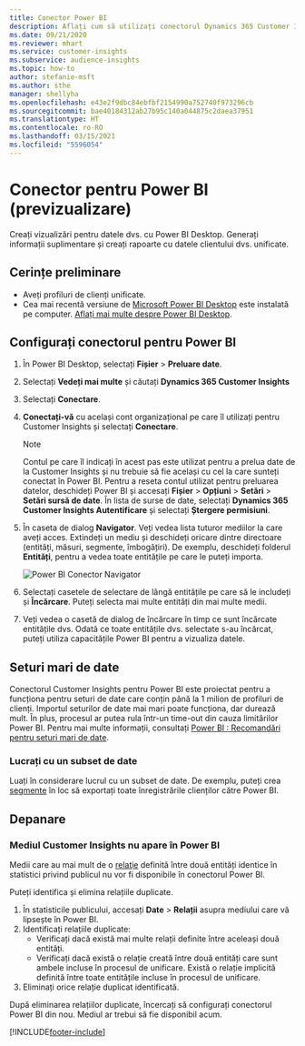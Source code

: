```yaml
---
title: Conector Power BI
description: Aflați cum să utilizați conectorul Dynamics 365 Customer Insights în Power BI.
ms.date: 09/21/2020
ms.reviewer: mhart
ms.service: customer-insights
ms.subservice: audience-insights
ms.topic: how-to
author: stefanie-msft
ms.author: sthe
manager: shellyha
ms.openlocfilehash: e43e2f9dbc84ebfbf2154990a752740f973296cb
ms.sourcegitcommit: bae40184312ab27b95c140a044875c2daea37951
ms.translationtype: HT
ms.contentlocale: ro-RO
ms.lasthandoff: 03/15/2021
ms.locfileid: "5596054"
---
```

# <a name="connector-for-power-bi-preview"></a>Conector pentru Power BI (previzualizare)

Creați vizualizări pentru datele dvs. cu Power BI Desktop. Generați informații suplimentare și creați rapoarte cu datele clientului dvs. unificate.

## <a name="prerequisites"></a>Cerințe preliminare

- Aveți profiluri de clienți unificate.
- Cea mai recentă versiune de [Microsoft Power BI Desktop](https://powerbi.microsoft.com/desktop/) este instalată pe computer. [Aflați mai multe despre Power BI Desktop](/power-bi/desktop-what-is-desktop).

## <a name="configure-the-connector-for-power-bi"></a>Configurați conectorul pentru Power BI

1. În Power BI Desktop, selectați **Fișier** > **Preluare date**.

1. Selectați **Vedeți mai multe** și căutați **Dynamics 365 Customer Insights**

1. Selectați **Conectare**.

1. **Conectați-vă** cu același cont organizațional pe care îl utilizați pentru Customer Insights și selectați **Conectare**.
   > [!NOTE]
   > Contul pe care îl indicați în acest pas este utilizat pentru a prelua date de la Customer Insights și nu trebuie să fie același cu cel la care sunteți conectat în Power BI. Pentru a reseta contul utilizat pentru preluarea datelor, deschideți Power BI și accesați **Fișier** > **Opțiuni** > **Setări** > **Setări sursă de date**. În lista de surse de date, selectați **Dynamics 365 Customer Insights Autentificare** și selectați **Ștergere permisiuni**.  

1. În caseta de dialog **Navigator**. Veți vedea lista tuturor mediilor la care aveți acces. Extindeți un mediu și deschideți oricare dintre directoare (entități, măsuri, segmente, îmbogățiri). De exemplu, deschideți folderul **Entități**, pentru a vedea toate entitățile pe care le puteți importa.

   ![Power BI Conector Navigator](media/power-bi-navigator.png "Conector Navigator Power BI")

1. Selectați casetele de selectare de lângă entitățile pe care să le includeți și **Încărcare**. Puteți selecta mai multe entități din mai multe medii.

1. Veți vedea o casetă de dialog de încărcare în timp ce sunt încărcate entitățile dvs. Odată ce toate entitățile dvs. selectate s-au încărcat, puteți utiliza capacitățile Power BI pentru a vizualiza datele.

## <a name="large-data-sets"></a>Seturi mari de date

Conectorul Customer Insights pentru Power BI este proiectat pentru a funcționa pentru seturi de date care conțin până la 1 milion de profiluri de clienți. Importul seturilor de date mai mari poate funcționa, dar durează mult. În plus, procesul ar putea rula într-un time-out din cauza limitărilor Power BI. Pentru mai multe informații, consultați [Power BI : Recomandări pentru seturi mari de date](/power-bi/admin/service-premium-what-is#large-datasets). 

### <a name="work-with-a-subset-of-data"></a>Lucrați cu un subset de date

Luați în considerare lucrul cu un subset de date. De exemplu, puteți crea [segmente](segments.md) în loc să exportați toate înregistrările clienților către Power BI.

## <a name="troubleshooting"></a>Depanare

### <a name="customer-insights-environment-doesnt-show-in-power-bi"></a>Mediul Customer Insights nu apare în Power BI

Medii care au mai mult de o [relaţie](relationships.md) definită între două entități identice în statistici privind publicul nu vor fi disponibile în conectorul Power BI.

Puteți identifica și elimina relațiile duplicate.

1. În statisticile publicului, accesați **Date** > **Relații** asupra mediului care vă lipsește în Power BI.
2. Identificați relațiile duplicate:
   - Verificați dacă există mai multe relații definite între aceleași două entități.
   - Verificați dacă există o relație creată între două entități care sunt ambele incluse în procesul de unificare. Există o relație implicită definită între toate entitățile incluse în procesul de unificare.
3. Eliminați orice relație duplicat identificată.

După eliminarea relațiilor duplicate, încercați să configurați conectorul Power BI din nou. Mediul ar trebui să fie disponibil acum.

[!INCLUDE[footer-include](../includes/footer-banner.md)]